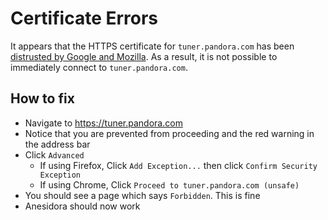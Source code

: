 Certificate Errors
====================

It appears that the HTTPS certificate for `tuner.pandora.com` has been [distrusted by Google and Mozilla](https://blog.qualys.com/ssllabs/2017/09/26/google-and-mozilla-deprecating-existing-symantec-certificates). As a result, it is not possible to immediately connect to `tuner.pandora.com`.

## How to fix

* Navigate to https://tuner.pandora.com
* Notice that you are prevented from proceeding and the red warning in the address bar
* Click `Advanced`
    * If using Firefox, Click `Add Exception...` then click `Confirm Security Exception`
    * If using Chrome, Click `Proceed to tuner.pandora.com (unsafe)`
* You should see a page which says `Forbidden`. This is fine
* Anesidora should now work